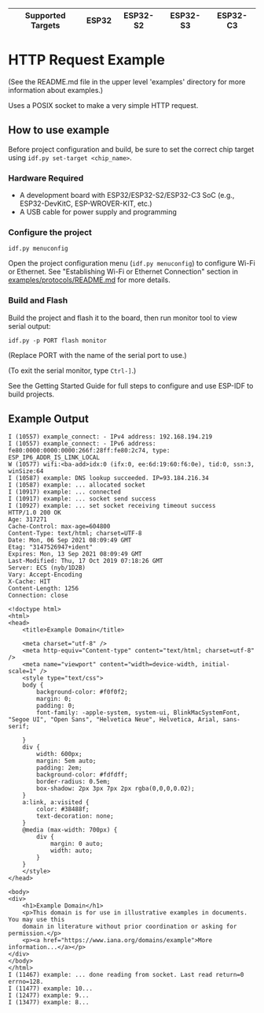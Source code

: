 | Supported Targets | ESP32 | ESP32-S2 | ESP32-S3 | ESP32-C3 |
| ----------------- | ----- | -------- | -------- | -------- |

# HTTP Request Example

(See the README.md file in the upper level 'examples' directory for more information about examples.)

Uses a POSIX socket to make a very simple HTTP request.

## How to use example
Before project configuration and build, be sure to set the correct chip target using `idf.py set-target <chip_name>`.

### Hardware Required

* A development board with ESP32/ESP32-S2/ESP32-C3 SoC (e.g., ESP32-DevKitC, ESP-WROVER-KIT, etc.)
* A USB cable for power supply and programming

### Configure the project

```
idf.py menuconfig
```
Open the project configuration menu (`idf.py menuconfig`) to configure Wi-Fi or Ethernet. See "Establishing Wi-Fi or Ethernet Connection" section in [examples/protocols/README.md](../../README.md) for more details.

### Build and Flash

Build the project and flash it to the board, then run monitor tool to view serial output:

```
idf.py -p PORT flash monitor
```

(Replace PORT with the name of the serial port to use.)

(To exit the serial monitor, type ``Ctrl-]``.)

See the Getting Started Guide for full steps to configure and use ESP-IDF to build projects.

## Example Output

```
I (10557) example_connect: - IPv4 address: 192.168.194.219
I (10557) example_connect: - IPv6 address: fe80:0000:0000:0000:266f:28ff:fe80:2c74, type: ESP_IP6_ADDR_IS_LINK_LOCAL
W (10577) wifi:<ba-add>idx:0 (ifx:0, ee:6d:19:60:f6:0e), tid:0, ssn:3, winSize:64
I (10587) example: DNS lookup succeeded. IP=93.184.216.34
I (10587) example: ... allocated socket
I (10917) example: ... connected
I (10917) example: ... socket send success
I (10927) example: ... set socket receiving timeout success
HTTP/1.0 200 OK
Age: 317271
Cache-Control: max-age=604800
Content-Type: text/html; charset=UTF-8
Date: Mon, 06 Sep 2021 08:09:49 GMT
Etag: "3147526947+ident"
Expires: Mon, 13 Sep 2021 08:09:49 GMT
Last-Modified: Thu, 17 Oct 2019 07:18:26 GMT
Server: ECS (nyb/1D2B)
Vary: Accept-Encoding
X-Cache: HIT
Content-Length: 1256
Connection: close

<!doctype html>
<html>
<head>
    <title>Example Domain</title>

    <meta charset="utf-8" />
    <meta http-equiv="Content-type" content="text/html; charset=utf-8" />
    <meta name="viewport" content="width=device-width, initial-scale=1" />
    <style type="text/css">
    body {
        background-color: #f0f0f2;
        margin: 0;
        padding: 0;
        font-family: -apple-system, system-ui, BlinkMacSystemFont, "Segoe UI", "Open Sans", "Helvetica Neue", Helvetica, Arial, sans-serif;

    }
    div {
        width: 600px;
        margin: 5em auto;
        padding: 2em;
        background-color: #fdfdff;
        border-radius: 0.5em;
        box-shadow: 2px 3px 7px 2px rgba(0,0,0,0.02);
    }
    a:link, a:visited {
        color: #38488f;
        text-decoration: none;
    }
    @media (max-width: 700px) {
        div {
            margin: 0 auto;
            width: auto;
        }
    }
    </style>
</head>

<body>
<div>
    <h1>Example Domain</h1>
    <p>This domain is for use in illustrative examples in documents. You may use this
    domain in literature without prior coordination or asking for permission.</p>
    <p><a href="https://www.iana.org/domains/example">More information...</a></p>
</div>
</body>
</html>
I (11467) example: ... done reading from socket. Last read return=0 errno=128.
I (11477) example: 10...
I (12477) example: 9...
I (13477) example: 8...
```
